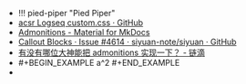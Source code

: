 - !!! pied-piper "Pied Piper"
  [](https://squidfunk.github.io/mkdocs-material/reference/admonitions/?utm_source=ld246.com#__codelineno-15-2)
- [acsr Logseq custom.css · GitHub](https://gist.github.com/acsr/c38abd9f7f9d50b40b7ec930375dc814)
- [Admonitions - Material for MkDocs](https://squidfunk.github.io/mkdocs-material/reference/admonitions/?utm_source=ld246.com#docsstylesheetsextracss)
- [Callout Blocks · Issue #4614 · siyuan-note/siyuan · GitHub](https://github.com/siyuan-note/siyuan/issues/4614?utm_source=ld246.com)
- [有没有哪位大神能把 admonitions 实现一下？ - 链滴](https://ld246.com/article/1656051291341)
- #+BEGIN_EXAMPLE
  a^2
  #+END_EXAMPLE
-